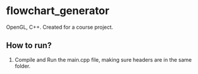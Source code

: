 # flowchart_generator
OpenGL, C++. Created for a course project. 

## How to run?
  1. Compile and Run the main.cpp file, making sure headers are in the same folder.
